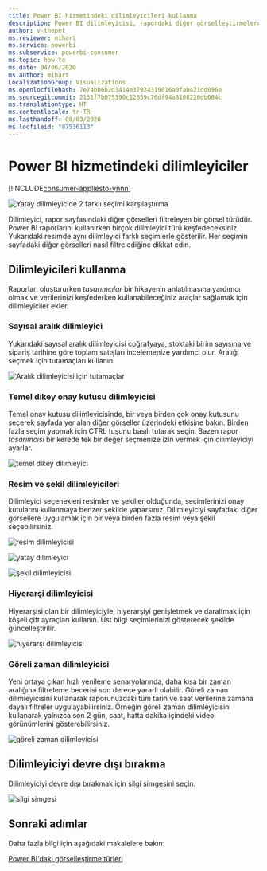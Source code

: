 ```yaml
---
title: Power BI hizmetindeki dilimleyicileri kullanma
description: Power BI dilimleyicisi, rapordaki diğer görselleştirmelerde gösterilen veri kümesi bölümünü daraltan alternatif bir filtreleme yöntemidir.
author: v-thepet
ms.reviewer: mihart
ms.service: powerbi
ms.subservice: powerbi-consumer
ms.topic: how-to
ms.date: 04/06/2020
ms.author: mihart
LocalizationGroup: Visualizations
ms.openlocfilehash: 7e74bb6b2d3414e37924319016a0fab421dd096e
ms.sourcegitcommit: 2131f7b075390c12659c76df94a8108226db084c
ms.translationtype: HT
ms.contentlocale: tr-TR
ms.lasthandoff: 08/03/2020
ms.locfileid: "87536113"
---
```

# <a name="slicers-in-the-power-bi-service"></a>Power BI hizmetindeki dilimleyiciler

[!INCLUDE[consumer-appliesto-ynnn](../includes/consumer-appliesto-yynn.md)]

![Yatay dilimleyicide 2 farklı seçimi karşılaştırma](media/end-user-slicer/power-bi-slider.png)

Dilimleyici, rapor sayfasındaki diğer görselleri filtreleyen bir görsel türüdür. Power BI raporlarını kullanırken birçok dilimleyici türü keşfedeceksiniz. Yukarıdaki resimde aynı dilimleyici farklı seçimlerle gösterilir. Her seçimin sayfadaki diğer görselleri nasıl filtrelediğine dikkat edin.  


## <a name="how-to-use-slicers"></a>Dilimleyicileri kullanma
Raporları oluştururken *tasarımcılar* bir hikayenin anlatılmasına yardımcı olmak ve verilerinizi keşfederken kullanabileceğiniz araçlar sağlamak için dilimleyiciler ekler.

### <a name="numeric-range-slicer"></a>Sayısal aralık dilimleyici
 Yukarıdaki sayısal aralık dilimleyicisi coğrafyaya, stoktaki birim sayısına ve sipariş tarihine göre toplam satışları incelemenize yardımcı olur. Aralığı seçmek için tutamaçları kullanın. 

![Aralık dilimleyicisi için tutamaçlar](media/end-user-slicer/power-bi-handles.png)

### <a name="basic-vertical-checkbox-slicer"></a>Temel dikey onay kutusu dilimleyicisi

Temel onay kutusu dilimleyicisinde, bir veya birden çok onay kutusunu seçerek sayfada yer alan diğer görseller üzerindeki etkisine bakın. Birden fazla seçim yapmak için CTRL tuşunu basılı tutarak seçin. Bazen rapor *tasarımcısı* bir kerede tek bir değer seçmenize izin vermek için dilimleyiciyi ayarlar. 

![temel dikey dilimleyici](media/end-user-slicer/power-bi-basic.png)

### <a name="image-and-shape-slicers"></a>Resim ve şekil dilimleyicileri
Dilimleyici seçenekleri resimler ve şekiller olduğunda, seçimlerinizi onay kutularını kullanmaya benzer şekilde yaparsınız. Dilimleyiciyi sayfadaki diğer görsellere uygulamak için bir veya birden fazla resim veya şekil seçebilirsiniz. 

![resim dilimleyicisi](media/end-user-slicer/power-bi-image.png)    

![yatay dilimleyici](media/end-user-slicer/power-bi-horizontal.png)    

![şekil dilimleyicisi](media/end-user-slicer/power-bi-boxes.png)

### <a name="hierarchy-slicer"></a>Hiyerarşi dilimleyicisi

Hiyerarşisi olan bir dilimleyiciyle, hiyerarşiyi genişletmek ve daraltmak için köşeli çift ayraçları kullanın. Üst bilgi seçimlerinizi gösterecek şekilde güncelleştirilir.

![hiyerarşi dilimleyicisi](media/end-user-slicer/power-bi-hierarchy.png)

### <a name="relative-time-slicer"></a>Göreli zaman dilimleyicisi
Yeni ortaya çıkan hızlı yenileme senaryolarında, daha kısa bir zaman aralığına filtreleme becerisi son derece yararlı olabilir.
Göreli zaman dilimleyicisini kullanarak raporunuzdaki tüm tarih ve saat verilerine zamana dayalı filtreler uygulayabilirsiniz. Örneğin göreli zaman dilimleyicisini kullanarak yalnızca son 2 gün, saat, hatta dakika içindeki video görünümlerini gösterebilirsiniz. 

![göreli zaman dilimleyicisi](media/end-user-slicer/power-bi-relative-time.png)

## <a name="deactivate-a-slicer"></a>Dilimleyiciyi devre dışı bırakma
Dilimleyiciyi devre dışı bırakmak için silgi simgesini seçin.

![silgi simgesi](media/end-user-slicer/power-bi-eraser.png)

## <a name="next-steps"></a>Sonraki adımlar
Daha fazla bilgi için aşağıdaki makalelere bakın:

[Power BI'daki görselleştirme türleri](end-user-visualizations.md)

